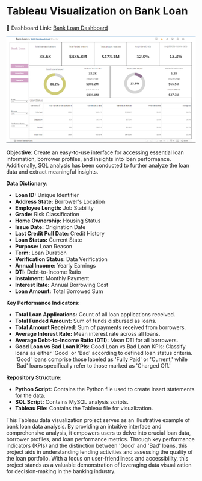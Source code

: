 # Tableau Visualization on Bank Loan

🔗 Dashboard Link: [Bank Loan Dashboard](https://public.tableau.com/app/profile/aditi1877/viz/Bank_Loan_17144990023940/Summary)

![Image Description](https://github.com/AditiNamboodirirpad/Bank_Loan_SQL-Tableau/blob/f868a5cb39b0298b181ca40cfe110c1f948a870d/Tableau%20bank%20loan%20screenshot.png)

**Objective**:
 Create an easy-to-use interface for accessing essential loan information, borrower profiles, and insights into loan performance. Additionally, SQL analysis has been conducted to further analyze the loan data and extract meaningful insights.

**Data Dictionary**:
- **Loan ID:** Unique Identifier
- **Address State:** Borrower's Location
- **Employee Length:** Job Stability
- **Grade:** Risk Classification
- **Home Ownership:** Housing Status
- **Issue Date:** Origination Date
- **Last Credit Pull Date:** Credit History
- **Loan Status:** Current State
- **Purpose:** Loan Reason
- **Term:** Loan Duration
- **Verification Status:** Data Verification
- **Annual Income:** Yearly Earnings
- **DTI:** Debt-to-Income Ratio
- **Instalment:** Monthly Payment
- **Interest Rate:** Annual Borrowing Cost
- **Loan Amount:** Total Borrowed Sum


**Key Performance Indicators**:
- **Total Loan Applications:** Count of all loan applications received.
- **Total Funded Amount:** Sum of funds disbursed as loans.
- **Total Amount Received:** Sum of payments received from borrowers.
- **Average Interest Rate:** Mean interest rate across all loans.
- **Average Debt-to-Income Ratio (DTI):** Mean DTI for all borrowers.
- **Good Loan vs Bad Loan KPIs**: Good Loan vs Bad Loan KPIs: Classify loans as either 'Good' or 'Bad' according to defined loan status criteria. 'Good' loans comprise those labeled as 'Fully Paid' or 'Current,' while 'Bad' loans specifically refer to those marked as 'Charged Off.'

**Repository Structure:**

- **Python Script:** Contains the Python file used to create insert statements for the data.
- **SQL Script:** Contains MySQL analysis scripts.
- **Tableau File:** Contains the Tableau file for visualization.
  

This Tableau data visualization project serves as an illustrative example of bank loan data analysis. By providing an intuitive interface and comprehensive analysis, it empowers users to delve into crucial loan data, borrower profiles, and loan performance metrics. Through key performance indicators (KPIs) and the distinction between 'Good' and 'Bad' loans, this project aids in understanding lending activities and assessing the quality of the loan portfolio. With a focus on user-friendliness and accessibility, this project stands as a valuable demonstration of leveraging data visualization for decision-making in the banking industry.

